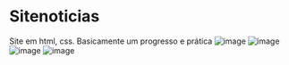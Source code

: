 # Sitenoticias
Site em html, css. Basicamente um progresso e prática
![image](https://user-images.githubusercontent.com/107360437/220145313-b71a45a9-31a6-44a3-b5e8-6ad01f639341.png)
![image](https://user-images.githubusercontent.com/107360437/220145355-ee859478-173d-409f-a4c7-672231bd10d3.png)
![image](https://user-images.githubusercontent.com/107360437/220145403-94be8b45-898a-4f68-8dca-f9be373e7fe0.png)
![image](https://user-images.githubusercontent.com/107360437/220145464-148046c6-239b-43f2-ba6e-c3475d0c2065.png)
